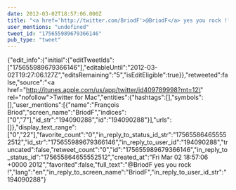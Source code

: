 ```yaml
---
date: 2012-03-02T18:57:06.000Z
title: "<a href='http://twitter.com/BriodF'>@BriodF</a> yes you rock !″"
user_mentions: "undefined"
tweet_id: "175655989679366146"
pub_type: "tweet"
---
```

{"edit_info":{"initial":{"editTweetIds":["175655989679366146"],"editableUntil":"2012-03-02T19:27:06.127Z","editsRemaining":"5","isEditEligible":true}},"retweeted":false,"source":"<a href=\"http://itunes.apple.com/us/app/twitter/id409789998?mt=12\" rel=\"nofollow\">Twitter for Mac</a>","entities":{"hashtags":[],"symbols":[],"user_mentions":[{"name":"François Briod","screen_name":"BriodF","indices":["0","7"],"id_str":"194090288","id":"194090288"}],"urls":[]},"display_text_range":["0","22"],"favorite_count":"0","in_reply_to_status_id_str":"175655864655552512","id_str":"175655989679366146","in_reply_to_user_id":"194090288","truncated":false,"retweet_count":"0","id":"175655989679366146","in_reply_to_status_id":"175655864655552512","created_at":"Fri Mar 02 18:57:06 +0000 2012","favorited":false,"full_text":"@BriodF yes you rock !","lang":"en","in_reply_to_screen_name":"BriodF","in_reply_to_user_id_str":"194090288"}
